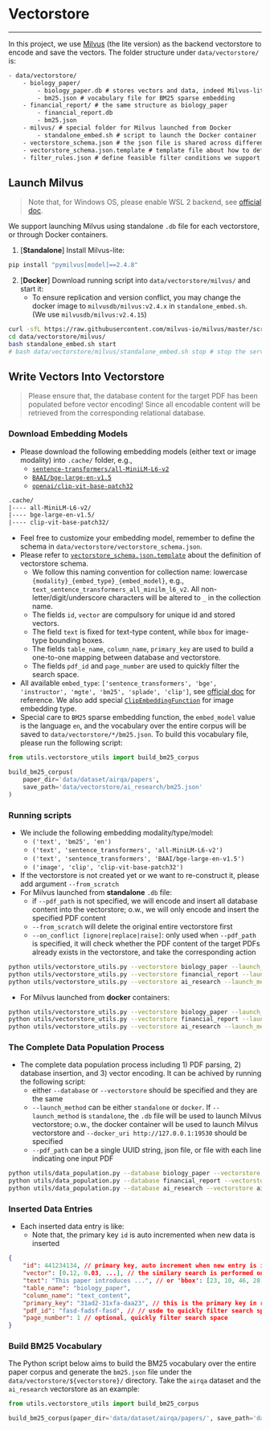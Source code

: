 # Vectorstore

----

In this project, we use [Milvus](https://milvus.io/docs/v2.4.x/quickstart.md) (the lite version) as the backend vectorstore to encode and save the vectors. The folder structure under `data/vectorstore/` is:
```txt
- data/vectorstore/
    - biology_paper/
        - biology_paper.db # stores vectors and data, indeed Milvus-lite
        - bm25.json # vocabulary file for BM25 sparse embedding
    - financial_report/ # the same structure as biology_paper
        - financial_report.db
        - bm25.json
    - milvus/ # special folder for Milvus launched from Docker
        - standalone_embed.sh # script to launch the Docker container
    - vectorstore_schema.json # the json file is shared across different vectorstores
    - vectorstore_schema.json.template # template file about how to define the vectorstore schema
    - filter_rules.json # define feasible filter conditions we support in this project when searching the vectorstore
```

## Launch Milvus

> Note that, for Windows OS, please enable WSL 2 backend, see [official doc](https://milvus.io/docs/prerequisite-docker.md#Software-requirements).

We support launching Milvus using standalone `.db` file for each vectorstore, or through Docker containers.

1. [**Standalone**] Install Milvus-lite:
```sh
pip install "pymilvus[model]==2.4.8"
```
2. [**Docker**] Download running script into `data/vectorstore/milvus/` and start it:
    - To ensure replication and version conflict, you may change the docker image to `milvusdb/milvus:v2.4.x` in `standalone_embed.sh`. (We use `milvusdb/milvus:v2.4.15`)
```sh
curl -sfL https://raw.githubusercontent.com/milvus-io/milvus/master/scripts/standalone_embed.sh -o data/vectorstore/milvus/standalone_embed.sh
cd data/vectorstore/milvus/
bash standalone_embed.sh start
# bash data/vectorstore/milvus/standalone_embed.sh stop # stop the service
```

## Write Vectors Into Vectorstore

> Please ensure that, the database content for the target PDF has been populated before vector encoding! Since all encodable content will be retrieved from the corresponding relational database.

### Download Embedding Models

- Please download the following embedding models (either text or image modality) into `.cache/` folder, e.g.,
    - [`sentence-transformers/all-MiniLM-L6-v2`](https://huggingface.co/sentence-transformers/all-MiniLM-L6-v2)
    - [`BAAI/bge-large-en-v1.5`](https://huggingface.co/BAAI/bge-large-en-v1.5)
    - [`openai/clip-vit-base-patch32`](https://huggingface.co/openai/clip-vit-base-patch32)
```txt
.cache/
|---- all-MiniLM-L6-v2/
|---- bge-large-en-v1.5/
|---- clip-vit-base-patch32/
```

- Feel free to customize your embedding model, remember to define the schema in `data/vectorstore/vectorstore_schema.json`.
- Please refer to [`vectorstore_schema.json.template`](../data/vectorstore/vectorstore_schema.json.template) about the definition of vectorstore schema.
    - We follow this naming convention for collection name: lowercase `{modality}_{embed_type}_{embed_model}`, e.g., `text_sentence_transformers_all_minilm_l6_v2`. All non-letter/digit/underscore characters will be altered to `_` in the collection name.
    - The fields `id`, `vector` are compulsory for unique id and stored vectors.
    - The field `text` is fixed for text-type content, while `bbox` for image-type bounding boxes.
    - The fields `table_name`, `column_name`, `primary_key` are used to build a one-to-one mapping between database and vectorstore.
    - The fields `pdf_id` and `page_number` are used to quickly filter the search space.
- All available `embed_type`: `['sentence_transformers', 'bge', 'instructor', 'mgte', 'bm25', 'splade', 'clip']`, see [official doc](https://milvus.io/docs/embeddings.md) for reference. We also add special [`ClipEmbeddingFunction`](../utils/embedding_utils.py) for image embedding type.
- Special care to `BM25` sparse embedding function, the `embed_model` value is the language `en`, and the vocabulary over the entire corpus will be saved to `data/vectorstore/*/bm25.json`. To build this vocabulary file, please run the following script:
```py
from utils.vectorstore_utils import build_bm25_corpus

build_bm25_corpus(
    paper_dir='data/dataset/airqa/papers',
    save_path='data/vectorstore/ai_research/bm25.json'
)
```


### Running scripts

- We include the following embedding modality/type/model: 
    - `('text', 'bm25', 'en')`
    - `('text', 'sentence_transformers', 'all-MiniLM-L6-v2')`
    - `('text', 'sentence_transformers', 'BAAI/bge-large-en-v1.5')`
    - `('image', 'clip', 'clip-vit-base-patch32')`
- If the vectorstore is not created yet or we want to re-construct it, please add argument `--from_scratch`
- For Milvus launched from **standalone** `.db` file:
    - if `--pdf_path` is not specified, we will encode and insert all database content into the vectorstore; o.w., we will only encode and insert the specified PDF content
    - `--from_scratch` will delete the original entire vectorstore first
    - `--on_conflict [ignore|replace|raise]`: only used when `--pdf_path` is specified, it will check whether the PDF content of the target PDFs already exists in the vectorstore, and take the corresponding action
```sh
python utils/vectorstore_utils.py --vectorstore biology_paper --launch_method standalone --from_scratch --on_conflict ignore
python utils/vectorstore_utils.py --vectorstore financial_report --launch_method standalone --from_scratch --on_conflict ignore
python utils/vectorstore_utils.py --vectorstore ai_research --launch_method standalone --from_scratch --on_conflict ignore
```
- For Milvus launched from **docker** containers:
```sh
python utils/vectorstore_utils.py --vectorstore biology_paper --launch_method docker --docker_uri http://127.0.0.1:19530 --from_scratch --on_conflict ignore
python utils/vectorstore_utils.py --vectorstore financial_report --launch_method docker --docker_uri http://127.0.0.1:19530 --from_scratch --on_conflict ignore
python utils/vectorstore_utils.py --vectorstore ai_research --launch_method docker --docker_uri http://127.0.0.1:19530 --from_scratch --on_conflict ignore
```

### The Complete Data Population Process

- The complete data population process including 1) PDF parsing, 2) database insertion, and 3) vector encoding. It can be achived by running the following script:
    - either `--database` or `--vectorstore` should be specified and they are the same
    - `--launch_method` can be either `standalone` or `docker`. If `--launch_method` is `standalone`, the `.db` file will be used to launch Milvus vectorstore; o.w., the docker container will be used to launch Milvus vectorstore and `--docker_uri http://127.0.0.1:19530` should be specified
    - `--pdf_path` can be a single UUID string, json file, or file with each line indicating one input PDF
```sh
python utils/data_population.py --database biology_paper --vectorstore biology_paper --launch_method standalone --from_scratch --on_conflict ignore --pdf_path data/dataset/pdfvqa/processed_data/pdf_data.jsonl
python utils/data_population.py --database financial_report --vectorstore financial_report --launch_method standalone --from_scratch --on_conflict ignore --pdf_path data/dataset/tatdqa/processed_data/pdf_data.jsonl
python utils/data_population.py --database ai_research --vectorstore ai_research --launch_method standalone --from_scratch --on_conflict ignore --pdf_path data/dataset/airqa/used_uuids_100.json
```


### Inserted Data Entries

- Each inserted data entry is like:
    - Note that, the primary key `id` is auto incremented when new data is inserted
```json
{
    "id": 441234134, // primary key, auto increment when new entry is inserted
    "vector": [0.12, 0.03, ...], // the similary search is performed on this field
    "text": "This paper introduces ...", // or 'bbox': [23, 10, 46, 28], if image type
    "table_name": "biology_paper",
    "column_name": "text_content",
    "primary_key": "31ad2-31xfa-daa23", // this is the primary key in relational database for the current text content
    "pdf_id": "fasd-fadsf-fasd", // // usde to quickly filter search space and check conflict
    "page_number": 1 // optional, quickly filter search space
}
```


### Build BM25 Vocabulary

The Python script below aims to build the BM25 vocabulary over the entire paper corpus and generate the `bm25.json` file under the `data/vectorstore/${vectorstore}/` directory. Take the `airqa` dataset and the `ai_research` vectorstore as an example:
```py
from utils.vectorstore_utils import build_bm25_corpus

build_bm25_corpus(paper_dir='data/dataset/airqa/papers/', save_path='data/vectorstore/ai_research/bm25.json')
```